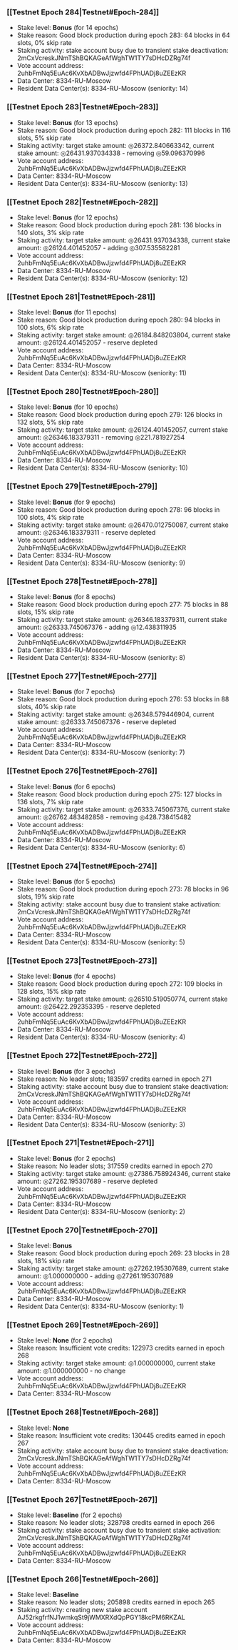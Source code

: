 ### [[Testnet Epoch 284|Testnet#Epoch-284]]
* Stake level: **Bonus** (for 14 epochs)
* Stake reason: Good block production during epoch 283: 64 blocks in 64 slots, 0% skip rate
* Staking activity: stake account busy due to transient stake deactivation: 2mCxVcreskJNmTShBQKAGeAfWghTW1TY7sDHcDZRg74f
* Vote account address: 2uhbFmNq5EuAc6KvXbADBwJjzwfd4FPhUADj8uZEEzKR
* Data Center: 8334-RU-Moscow
* Resident Data Center(s): 8334-RU-Moscow (seniority: 14)
### [[Testnet Epoch 283|Testnet#Epoch-283]]
* Stake level: **Bonus** (for 13 epochs)
* Stake reason: Good block production during epoch 282: 111 blocks in 116 slots, 5% skip rate
* Staking activity: target stake amount: ◎26372.840663342, current stake amount: ◎26431.937034338 - removing ◎59.096370996
* Vote account address: 2uhbFmNq5EuAc6KvXbADBwJjzwfd4FPhUADj8uZEEzKR
* Data Center: 8334-RU-Moscow
* Resident Data Center(s): 8334-RU-Moscow (seniority: 13)
### [[Testnet Epoch 282|Testnet#Epoch-282]]
* Stake level: **Bonus** (for 12 epochs)
* Stake reason: Good block production during epoch 281: 136 blocks in 140 slots, 3% skip rate
* Staking activity: target stake amount: ◎26431.937034338, current stake amount: ◎26124.401452057 - adding ◎307.535582281
* Vote account address: 2uhbFmNq5EuAc6KvXbADBwJjzwfd4FPhUADj8uZEEzKR
* Data Center: 8334-RU-Moscow
* Resident Data Center(s): 8334-RU-Moscow (seniority: 12)
### [[Testnet Epoch 281|Testnet#Epoch-281]]
* Stake level: **Bonus** (for 11 epochs)
* Stake reason: Good block production during epoch 280: 94 blocks in 100 slots, 6% skip rate
* Staking activity: target stake amount: ◎26184.848203804, current stake amount: ◎26124.401452057 - reserve depleted
* Vote account address: 2uhbFmNq5EuAc6KvXbADBwJjzwfd4FPhUADj8uZEEzKR
* Data Center: 8334-RU-Moscow
* Resident Data Center(s): 8334-RU-Moscow (seniority: 11)
### [[Testnet Epoch 280|Testnet#Epoch-280]]
* Stake level: **Bonus** (for 10 epochs)
* Stake reason: Good block production during epoch 279: 126 blocks in 132 slots, 5% skip rate
* Staking activity: target stake amount: ◎26124.401452057, current stake amount: ◎26346.183379311 - removing ◎221.781927254
* Vote account address: 2uhbFmNq5EuAc6KvXbADBwJjzwfd4FPhUADj8uZEEzKR
* Data Center: 8334-RU-Moscow
* Resident Data Center(s): 8334-RU-Moscow (seniority: 10)
### [[Testnet Epoch 279|Testnet#Epoch-279]]
* Stake level: **Bonus** (for 9 epochs)
* Stake reason: Good block production during epoch 278: 96 blocks in 100 slots, 4% skip rate
* Staking activity: target stake amount: ◎26470.012750087, current stake amount: ◎26346.183379311 - reserve depleted
* Vote account address: 2uhbFmNq5EuAc6KvXbADBwJjzwfd4FPhUADj8uZEEzKR
* Data Center: 8334-RU-Moscow
* Resident Data Center(s): 8334-RU-Moscow (seniority: 9)
### [[Testnet Epoch 278|Testnet#Epoch-278]]
* Stake level: **Bonus** (for 8 epochs)
* Stake reason: Good block production during epoch 277: 75 blocks in 88 slots, 15% skip rate
* Staking activity: target stake amount: ◎26346.183379311, current stake amount: ◎26333.745067376 - adding ◎12.438311935
* Vote account address: 2uhbFmNq5EuAc6KvXbADBwJjzwfd4FPhUADj8uZEEzKR
* Data Center: 8334-RU-Moscow
* Resident Data Center(s): 8334-RU-Moscow (seniority: 8)
### [[Testnet Epoch 277|Testnet#Epoch-277]]
* Stake level: **Bonus** (for 7 epochs)
* Stake reason: Good block production during epoch 276: 53 blocks in 88 slots, 40% skip rate
* Staking activity: target stake amount: ◎26348.579446904, current stake amount: ◎26333.745067376 - reserve depleted
* Vote account address: 2uhbFmNq5EuAc6KvXbADBwJjzwfd4FPhUADj8uZEEzKR
* Data Center: 8334-RU-Moscow
* Resident Data Center(s): 8334-RU-Moscow (seniority: 7)
### [[Testnet Epoch 276|Testnet#Epoch-276]]
* Stake level: **Bonus** (for 6 epochs)
* Stake reason: Good block production during epoch 275: 127 blocks in 136 slots, 7% skip rate
* Staking activity: target stake amount: ◎26333.745067376, current stake amount: ◎26762.483482858 - removing ◎428.738415482
* Vote account address: 2uhbFmNq5EuAc6KvXbADBwJjzwfd4FPhUADj8uZEEzKR
* Data Center: 8334-RU-Moscow
* Resident Data Center(s): 8334-RU-Moscow (seniority: 6)
### [[Testnet Epoch 274|Testnet#Epoch-274]]
* Stake level: **Bonus** (for 5 epochs)
* Stake reason: Good block production during epoch 273: 78 blocks in 96 slots, 19% skip rate
* Staking activity: stake account busy due to transient stake activation: 2mCxVcreskJNmTShBQKAGeAfWghTW1TY7sDHcDZRg74f
* Vote account address: 2uhbFmNq5EuAc6KvXbADBwJjzwfd4FPhUADj8uZEEzKR
* Data Center: 8334-RU-Moscow
* Resident Data Center(s): 8334-RU-Moscow (seniority: 5)
### [[Testnet Epoch 273|Testnet#Epoch-273]]
* Stake level: **Bonus** (for 4 epochs)
* Stake reason: Good block production during epoch 272: 109 blocks in 128 slots, 15% skip rate
* Staking activity: target stake amount: ◎26510.519050774, current stake amount: ◎26422.292353395 - reserve depleted
* Vote account address: 2uhbFmNq5EuAc6KvXbADBwJjzwfd4FPhUADj8uZEEzKR
* Data Center: 8334-RU-Moscow
* Resident Data Center(s): 8334-RU-Moscow (seniority: 4)
### [[Testnet Epoch 272|Testnet#Epoch-272]]
* Stake level: **Bonus** (for 3 epochs)
* Stake reason: No leader slots; 183597 credits earned in epoch 271
* Staking activity: stake account busy due to transient stake deactivation: 2mCxVcreskJNmTShBQKAGeAfWghTW1TY7sDHcDZRg74f
* Vote account address: 2uhbFmNq5EuAc6KvXbADBwJjzwfd4FPhUADj8uZEEzKR
* Data Center: 8334-RU-Moscow
* Resident Data Center(s): 8334-RU-Moscow (seniority: 3)
### [[Testnet Epoch 271|Testnet#Epoch-271]]
* Stake level: **Bonus** (for 2 epochs)
* Stake reason: No leader slots; 317559 credits earned in epoch 270
* Staking activity: target stake amount: ◎27386.758924346, current stake amount: ◎27262.195307689 - reserve depleted
* Vote account address: 2uhbFmNq5EuAc6KvXbADBwJjzwfd4FPhUADj8uZEEzKR
* Data Center: 8334-RU-Moscow
* Resident Data Center(s): 8334-RU-Moscow (seniority: 2)
### [[Testnet Epoch 270|Testnet#Epoch-270]]
* Stake level: **Bonus**
* Stake reason: Good block production during epoch 269: 23 blocks in 28 slots, 18% skip rate
* Staking activity: target stake amount: ◎27262.195307689, current stake amount: ◎1.000000000 - adding ◎27261.195307689
* Vote account address: 2uhbFmNq5EuAc6KvXbADBwJjzwfd4FPhUADj8uZEEzKR
* Data Center: 8334-RU-Moscow
* Resident Data Center(s): 8334-RU-Moscow (seniority: 1)
### [[Testnet Epoch 269|Testnet#Epoch-269]]
* Stake level: **None** (for 2 epochs)
* Stake reason: Insufficient vote credits: 122973 credits earned in epoch 268
* Staking activity: target stake amount: ◎1.000000000, current stake amount: ◎1.000000000 - no change
* Vote account address: 2uhbFmNq5EuAc6KvXbADBwJjzwfd4FPhUADj8uZEEzKR
* Data Center: 8334-RU-Moscow
### [[Testnet Epoch 268|Testnet#Epoch-268]]
* Stake level: **None**
* Stake reason: Insufficient vote credits: 130445 credits earned in epoch 267
* Staking activity: stake account busy due to transient stake deactivation: 2mCxVcreskJNmTShBQKAGeAfWghTW1TY7sDHcDZRg74f
* Vote account address: 2uhbFmNq5EuAc6KvXbADBwJjzwfd4FPhUADj8uZEEzKR
* Data Center: 8334-RU-Moscow
### [[Testnet Epoch 267|Testnet#Epoch-267]]
* Stake level: **Baseline** (for 2 epochs)
* Stake reason: No leader slots; 328798 credits earned in epoch 266
* Staking activity: stake account busy due to transient stake activation: 2mCxVcreskJNmTShBQKAGeAfWghTW1TY7sDHcDZRg74f
* Vote account address: 2uhbFmNq5EuAc6KvXbADBwJjzwfd4FPhUADj8uZEEzKR
* Data Center: 8334-RU-Moscow
### [[Testnet Epoch 266|Testnet#Epoch-266]]
* Stake level: **Baseline**
* Stake reason: No leader slots; 205898 credits earned in epoch 265
* Staking activity: creating new stake account AJ52rkgfrfNJ1wmkqSt9jWMXRXdQpPGY18kcPM6RKZAL
* Vote account address: 2uhbFmNq5EuAc6KvXbADBwJjzwfd4FPhUADj8uZEEzKR
* Data Center: 8334-RU-Moscow